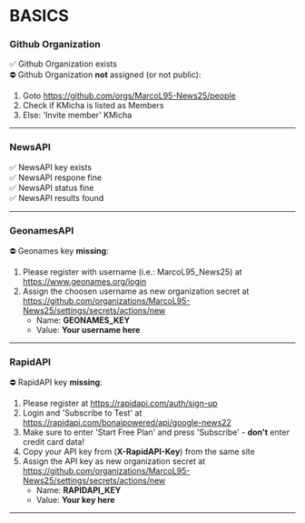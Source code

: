 # BASICS  
### Github Organization  
:white_check_mark: Github Organization exists  
:no_entry: Github Organization **not** assigned (or not public):  
1. Goto https://github.com/orgs/MarcoL95-News25/people  
2. Check if KMicha is listed as Members  
3. Else: 'Invite member' KMicha  

---
  
### NewsAPI  
:white_check_mark: NewsAPI key exists  
:white_check_mark: NewsAPI respone fine  
:white_check_mark: NewsAPI status fine  
:white_check_mark: NewsAPI results found  

---
  
### GeonamesAPI  
:no_entry: Geonames key **missing**:  
1. Please register with username (i.e.: MarcoL95_News25) at https://www.geonames.org/login  
2. Assign the choosen username as new organization secret at https://github.com/organizations/MarcoL95-News25/settings/secrets/actions/new  
   * Name:  **GEONAMES_KEY**   
   * Value: **Your username here**   

---
  
### RapidAPI  
:no_entry: RapidAPI key **missing**:  
1. Please register at https://rapidapi.com/auth/sign-up  
2. Login and 'Subscribe to Test' at https://rapidapi.com/bonaipowered/api/google-news22  
3. Make sure to enter 'Start Free Plan' and press 'Subscribe' - **don't** enter credit card data!  
2. Copy your API key from (**X-RapidAPI-Key**) from the same site  
3. Assign the API key as new organization secret at https://github.com/organizations/MarcoL95-News25/settings/secrets/actions/new  
   * Name:  **RAPIDAPI_KEY**   
   * Value: **Your key here**   

---
  
